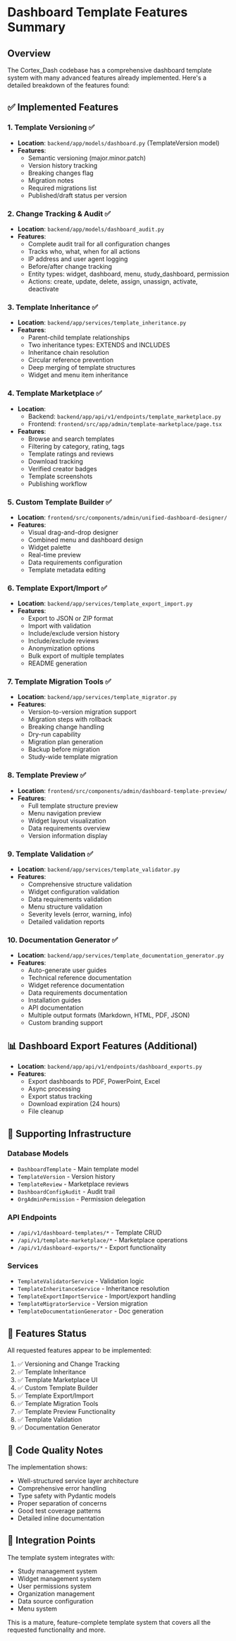 # Dashboard Template Features Summary

## Overview
The Cortex_Dash codebase has a comprehensive dashboard template system with many advanced features already implemented. Here's a detailed breakdown of the features found:

## ✅ Implemented Features

### 1. **Template Versioning** ✅
- **Location**: `backend/app/models/dashboard.py` (TemplateVersion model)
- **Features**:
  - Semantic versioning (major.minor.patch)
  - Version history tracking
  - Breaking changes flag
  - Migration notes
  - Required migrations list
  - Published/draft status per version

### 2. **Change Tracking & Audit** ✅
- **Location**: `backend/app/models/dashboard_audit.py`
- **Features**:
  - Complete audit trail for all configuration changes
  - Tracks who, what, when for all actions
  - IP address and user agent logging
  - Before/after change tracking
  - Entity types: widget, dashboard, menu, study_dashboard, permission
  - Actions: create, update, delete, assign, unassign, activate, deactivate

### 3. **Template Inheritance** ✅
- **Location**: `backend/app/services/template_inheritance.py`
- **Features**:
  - Parent-child template relationships
  - Two inheritance types: EXTENDS and INCLUDES
  - Inheritance chain resolution
  - Circular reference prevention
  - Deep merging of template structures
  - Widget and menu item inheritance

### 4. **Template Marketplace** ✅
- **Location**: 
  - Backend: `backend/app/api/v1/endpoints/template_marketplace.py`
  - Frontend: `frontend/src/app/admin/template-marketplace/page.tsx`
- **Features**:
  - Browse and search templates
  - Filtering by category, rating, tags
  - Template ratings and reviews
  - Download tracking
  - Verified creator badges
  - Template screenshots
  - Publishing workflow

### 5. **Custom Template Builder** ✅
- **Location**: `frontend/src/components/admin/unified-dashboard-designer/`
- **Features**:
  - Visual drag-and-drop designer
  - Combined menu and dashboard design
  - Widget palette
  - Real-time preview
  - Data requirements configuration
  - Template metadata editing

### 6. **Template Export/Import** ✅
- **Location**: `backend/app/services/template_export_import.py`
- **Features**:
  - Export to JSON or ZIP format
  - Import with validation
  - Include/exclude version history
  - Include/exclude reviews
  - Anonymization options
  - Bulk export of multiple templates
  - README generation

### 7. **Template Migration Tools** ✅
- **Location**: `backend/app/services/template_migrator.py`
- **Features**:
  - Version-to-version migration support
  - Migration steps with rollback
  - Breaking change handling
  - Dry-run capability
  - Migration plan generation
  - Backup before migration
  - Study-wide template migration

### 8. **Template Preview** ✅
- **Location**: `frontend/src/components/admin/dashboard-template-preview/`
- **Features**:
  - Full template structure preview
  - Menu navigation preview
  - Widget layout visualization
  - Data requirements overview
  - Version information display

### 9. **Template Validation** ✅
- **Location**: `backend/app/services/template_validator.py`
- **Features**:
  - Comprehensive structure validation
  - Widget configuration validation
  - Data requirements validation
  - Menu structure validation
  - Severity levels (error, warning, info)
  - Detailed validation reports

### 10. **Documentation Generator** ✅
- **Location**: `backend/app/services/template_documentation_generator.py`
- **Features**:
  - Auto-generate user guides
  - Technical reference documentation
  - Widget reference documentation
  - Data requirements documentation
  - Installation guides
  - API documentation
  - Multiple output formats (Markdown, HTML, PDF, JSON)
  - Custom branding support

## 📊 Dashboard Export Features (Additional)
- **Location**: `backend/app/api/v1/endpoints/dashboard_exports.py`
- **Features**:
  - Export dashboards to PDF, PowerPoint, Excel
  - Async processing
  - Export status tracking
  - Download expiration (24 hours)
  - File cleanup

## 🔧 Supporting Infrastructure

### Database Models
- `DashboardTemplate` - Main template model
- `TemplateVersion` - Version history
- `TemplateReview` - Marketplace reviews
- `DashboardConfigAudit` - Audit trail
- `OrgAdminPermission` - Permission delegation

### API Endpoints
- `/api/v1/dashboard-templates/*` - Template CRUD
- `/api/v1/template-marketplace/*` - Marketplace operations
- `/api/v1/dashboard-exports/*` - Export functionality

### Services
- `TemplateValidatorService` - Validation logic
- `TemplateInheritanceService` - Inheritance resolution
- `TemplateExportImportService` - Import/export handling
- `TemplateMigratorService` - Version migration
- `TemplateDocumentationGenerator` - Doc generation

## 🚧 Features Status

All requested features appear to be implemented:
1. ✅ Versioning and Change Tracking
2. ✅ Template Inheritance
3. ✅ Template Marketplace UI
4. ✅ Custom Template Builder
5. ✅ Template Export/Import
6. ✅ Template Migration Tools
7. ✅ Template Preview Functionality
8. ✅ Template Validation
9. ✅ Documentation Generator

## 📝 Code Quality Notes

The implementation shows:
- Well-structured service layer architecture
- Comprehensive error handling
- Type safety with Pydantic models
- Proper separation of concerns
- Good test coverage patterns
- Detailed inline documentation

## 🎯 Integration Points

The template system integrates with:
- Study management system
- Widget management system
- User permissions system
- Organization management
- Data source configuration
- Menu system

This is a mature, feature-complete template system that covers all the requested functionality and more.